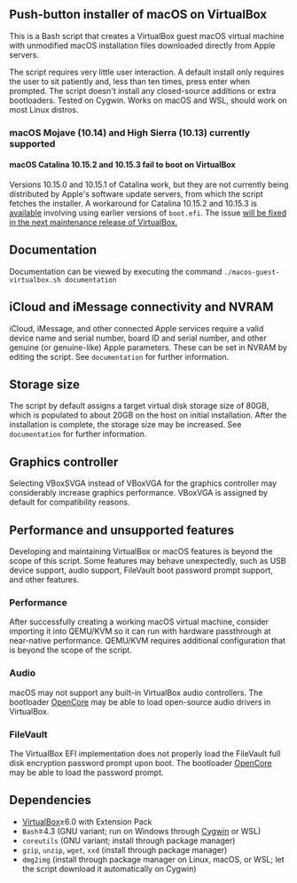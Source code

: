 ## Push-button installer of macOS on VirtualBox
This is a Bash script that creates a VirtualBox guest macOS virtual machine with unmodified macOS installation files downloaded directly from Apple servers.

The script requires very little user interaction. A default install only requires the user to sit patiently and, less than ten times, press enter when prompted. The script doesn't install any closed-source additions or extra bootloaders. Tested on Cygwin. Works on macOS and WSL, should work on most Linux distros.

### macOS Mojave (10.14) and High Sierra (10.13) currently supported
#### macOS Catalina 10.15.2 and 10.15.3 fail to boot on VirtualBox
Versions 10.15.0 and 10.15.1 of Catalina work, but they are not currently being distributed by Apple's software update servers, from which the script fetches the installer. A workaround for Catalina 10.15.2 and 10.15.3 is [available](https://github.com/myspaghetti/macos-guest-virtualbox/issues/134#issuecomment-583216307) involving using earlier versions of `boot.efi`. The issue [will be fixed in the next maintenance release of VirtualBox.](https://www.virtualbox.org/ticket/19188#comment:8)

## Documentation
Documentation can be viewed by executing the command `./macos-guest-virtualbox.sh documentation`

## iCloud and iMessage connectivity and NVRAM
iCloud, iMessage, and other connected Apple services require a valid device name and serial number, board ID and serial number, and other genuine (or genuine-like) Apple parameters. These can be set in NVRAM by editing the script. See `documentation` for further information.

## Storage size
The script by default assigns a target virtual disk storage size of 80GB, which is populated to about 20GB on the host on initial installation. After the installation is complete, the storage size may be increased. See `documentation` for further information.

## Graphics controller
Selecting VBoxSVGA instead of VBoxVGA for the graphics controller may considerably increase graphics performance. VBoxVGA is assigned by default for compatibility reasons.

## Performance and unsupported features
Developing and maintaining VirtualBox or macOS features is beyond the scope of this script. Some features may behave unexpectedly, such as USB device support, audio support, FileVault boot password prompt support, and other features.

### Performance
After successfully creating a working macOS virtual machine, consider importing it into QEMU/KVM so it can run with hardware passthrough at near-native performance. QEMU/KVM requires additional configuration that is beyond the scope of  the script.

### Audio
macOS may not support any built-in VirtualBox audio controllers. The bootloader [OpenCore](https://github.com/acidanthera/OpenCorePkg/releases) may be able to load open-source audio drivers in VirtualBox.

### FileVault
The VirtualBox EFI implementation does not properly load the FileVault full disk encryption password prompt upon boot. The bootloader [OpenCore](https://github.com/acidanthera/OpenCorePkg/releases) may be able to load the password prompt.

## Dependencies
* [VirtualBox](https://www.virtualbox.org/wiki/Downloads)≥6.0 with Extension Pack
* `Bash`≥4.3 (GNU variant; run on Windows through [Cygwin](https://cygwin.com/install.html) or WSL)
* `coreutils` (GNU variant; install through package manager)
* `gzip`, `unzip`, `wget`, `xxd` (install through package manager)
* `dmg2img` (install through package manager on Linux, macOS, or WSL; let the script download it automatically on Cygwin)
